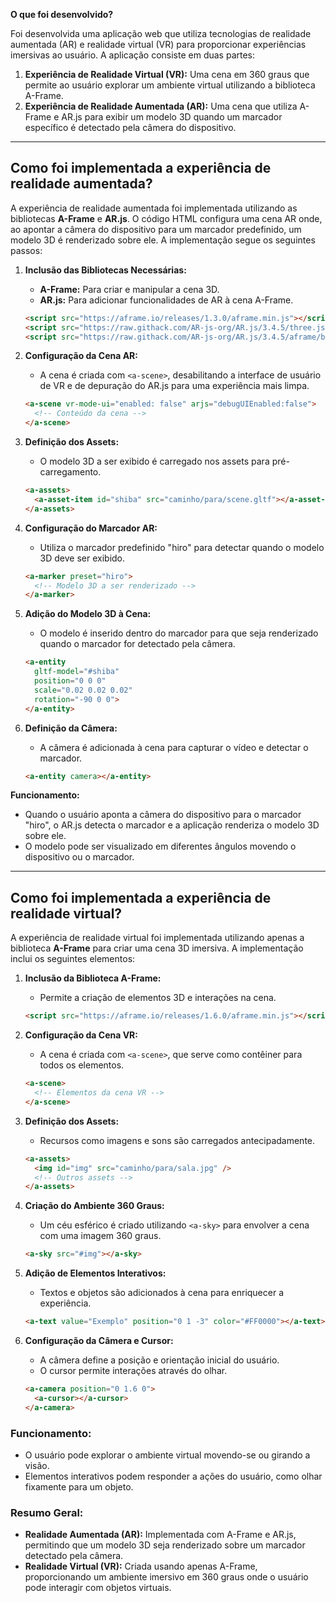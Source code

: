 **O que foi desenvolvido?**

Foi desenvolvida uma aplicação web que utiliza tecnologias de realidade aumentada (AR) e realidade virtual (VR) para proporcionar experiências imersivas ao usuário. A aplicação consiste em duas partes:

1. **Experiência de Realidade Virtual (VR):** Uma cena em 360 graus que permite ao usuário explorar um ambiente virtual utilizando a biblioteca A-Frame.
2. **Experiência de Realidade Aumentada (AR):** Uma cena que utiliza A-Frame e AR.js para exibir um modelo 3D quando um marcador específico é detectado pela câmera do dispositivo.

---

## **Como foi implementada a experiência de realidade aumentada?**

A experiência de realidade aumentada foi implementada utilizando as bibliotecas **A-Frame** e **AR.js**. O código HTML configura uma cena AR onde, ao apontar a câmera do dispositivo para um marcador predefinido, um modelo 3D é renderizado sobre ele. A implementação segue os seguintes passos:

1. **Inclusão das Bibliotecas Necessárias:**

   - **A-Frame:** Para criar e manipular a cena 3D.
   - **AR.js:** Para adicionar funcionalidades de AR à cena A-Frame.

   ```html
   <script src="https://aframe.io/releases/1.3.0/aframe.min.js"></script>
   <script src="https://raw.githack.com/AR-js-org/AR.js/3.4.5/three.js/build/ar-threex-location-only.js"></script>
   <script src="https://raw.githack.com/AR-js-org/AR.js/3.4.5/aframe/build/aframe-ar.js"></script>
   ```

2. **Configuração da Cena AR:**

   - A cena é criada com `<a-scene>`, desabilitando a interface de usuário de VR e de depuração do AR.js para uma experiência mais limpa.

   ```html
   <a-scene vr-mode-ui="enabled: false" arjs="debugUIEnabled:false">
     <!-- Conteúdo da cena -->
   </a-scene>
   ```

3. **Definição dos Assets:**

   - O modelo 3D a ser exibido é carregado nos assets para pré-carregamento.

   ```html
   <a-assets>
     <a-asset-item id="shiba" src="caminho/para/scene.gltf"></a-asset-item>
   </a-assets>
   ```

4. **Configuração do Marcador AR:**

   - Utiliza o marcador predefinido "hiro" para detectar quando o modelo 3D deve ser exibido.

   ```html
   <a-marker preset="hiro">
     <!-- Modelo 3D a ser renderizado -->
   </a-marker>
   ```

5. **Adição do Modelo 3D à Cena:**

   - O modelo é inserido dentro do marcador para que seja renderizado quando o marcador for detectado pela câmera.

   ```html
   <a-entity 
     gltf-model="#shiba" 
     position="0 0 0" 
     scale="0.02 0.02 0.02" 
     rotation="-90 0 0">
   </a-entity>
   ```

6. **Definição da Câmera:**

   - A câmera é adicionada à cena para capturar o vídeo e detectar o marcador.

   ```html
   <a-entity camera></a-entity>
   ```

**Funcionamento:**

- Quando o usuário aponta a câmera do dispositivo para o marcador "hiro", o AR.js detecta o marcador e a aplicação renderiza o modelo 3D sobre ele.
- O modelo pode ser visualizado em diferentes ângulos movendo o dispositivo ou o marcador.

---

## **Como foi implementada a experiência de realidade virtual?**

A experiência de realidade virtual foi implementada utilizando apenas a biblioteca **A-Frame** para criar uma cena 3D imersiva. A implementação inclui os seguintes elementos:

1. **Inclusão da Biblioteca A-Frame:**

   - Permite a criação de elementos 3D e interações na cena.

   ```html
   <script src="https://aframe.io/releases/1.6.0/aframe.min.js"></script>
   ```

2. **Configuração da Cena VR:**

   - A cena é criada com `<a-scene>`, que serve como contêiner para todos os elementos.

   ```html
   <a-scene>
     <!-- Elementos da cena VR -->
   </a-scene>
   ```

3. **Definição dos Assets:**

   - Recursos como imagens e sons são carregados antecipadamente.

   ```html
   <a-assets>
     <img id="img" src="caminho/para/sala.jpg" />
     <!-- Outros assets -->
   </a-assets>
   ```

4. **Criação do Ambiente 360 Graus:**

   - Um céu esférico é criado utilizando `<a-sky>` para envolver a cena com uma imagem 360 graus.

   ```html
   <a-sky src="#img"></a-sky>
   ```

5. **Adição de Elementos Interativos:**

   - Textos e objetos são adicionados à cena para enriquecer a experiência.

   ```html
   <a-text value="Exemplo" position="0 1 -3" color="#FF0000"></a-text>
   ```

6. **Configuração da Câmera e Cursor:**

   - A câmera define a posição e orientação inicial do usuário.
   - O cursor permite interações através do olhar.

   ```html
   <a-camera position="0 1.6 0">
     <a-cursor></a-cursor>
   </a-camera>
   ```

### **Funcionamento:**

- O usuário pode explorar o ambiente virtual movendo-se ou girando a visão.
- Elementos interativos podem responder a ações do usuário, como olhar fixamente para um objeto.



### **Resumo Geral:**

- **Realidade Aumentada (AR):** Implementada com A-Frame e AR.js, permitindo que um modelo 3D seja renderizado sobre um marcador detectado pela câmera.
- **Realidade Virtual (VR):** Criada usando apenas A-Frame, proporcionando um ambiente imersivo em 360 graus onde o usuário pode interagir com objetos virtuais.
